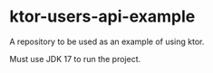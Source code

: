 # ktor-users-api-example
A repository to be used as an example of using ktor.

Must use JDK 17 to run the project.
